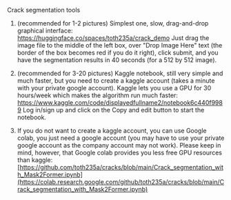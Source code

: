 Crack segmentation tools

1. (recommended for 1-2 pictures) Simplest one, slow, drag-and-drop graphical interface:
   https://huggingface.co/spaces/toth235a/crack_demo
   Just drag the image file to the middle of the left box, over "Drop Image Here" text (the border of the box becomes red if you do it right), click submit, and you have the segmentation results in 40 seconds (for a 512 by 512 image).
   
2. (recommended for 3-20 pictures) Kaggle notebook, still very simple and much faster, but you need to create a kaggle account (takes a minute with your private google account). Kaggle lets you use a GPU for 30 hours/week which makes the algorithm run much faster:
   https://www.kaggle.com/code/displayedfullname2/notebook6c440f9989
   Log in/sign up and click on the Copy and edit button to start the notebook.
  
3. If you do not want to create a kaggle account, you can use Google colab, you just need a google account (you may have to use your private google account as the company account may not work). Please keep in mind, however, that Google colab provides you less free GPU resources than kaggle:
   [https://github.com/toth235a/cracks/blob/main/Crack_segmentation_with_Mask2Former.ipynb](https://colab.research.google.com/github/toth235a/cracks/blob/main/Crack_segmentation_with_Mask2Former.ipynb)

